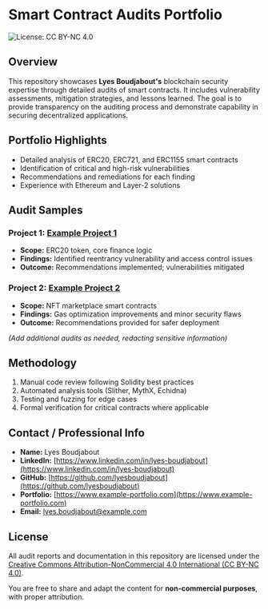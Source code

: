 # Smart Contract Audits Portfolio

![License: CC BY-NC 4.0](https://img.shields.io/badge/License-CC%20BY--NC%204.0-lightgrey.svg)

## Overview
This repository showcases **Lyes Boudjabout's** blockchain security expertise through detailed audits of smart contracts. It includes vulnerability assessments, mitigation strategies, and lessons learned. The goal is to provide transparency on the auditing process and demonstrate capability in securing decentralized applications.

## Portfolio Highlights
- Detailed analysis of ERC20, ERC721, and ERC1155 smart contracts
- Identification of critical and high-risk vulnerabilities
- Recommendations and remediations for each finding
- Experience with Ethereum and Layer-2 solutions

## Audit Samples
### Project 1: [Example Project 1](https://github.com/example/project1)
- **Scope:** ERC20 token, core finance logic  
- **Findings:** Identified reentrancy vulnerability and access control issues  
- **Outcome:** Recommendations implemented; vulnerabilities mitigated  

### Project 2: [Example Project 2](https://github.com/example/project2)
- **Scope:** NFT marketplace smart contracts  
- **Findings:** Gas optimization improvements and minor security flaws  
- **Outcome:** Recommendations provided for safer deployment  

*(Add additional audits as needed, redacting sensitive information)*

## Methodology
1. Manual code review following Solidity best practices  
2. Automated analysis tools (Slither, MythX, Echidna)  
3. Testing and fuzzing for edge cases  
4. Formal verification for critical contracts where applicable  

## Contact / Professional Info
- **Name:** Lyes Boudjabout  
- **LinkedIn:** [https://www.linkedin.com/in/lyes-boudjabout](https://www.linkedin.com/in/lyes-boudjabout)  
- **GitHub:** [https://github.com/lyesboudjabout](https://github.com/lyesboudjabout)  
- **Portfolio:** [https://www.example-portfolio.com](https://www.example-portfolio.com)  
- **Email:** [lyes.boudjabout@example.com](mailto:lyes.boudjabout@example.com)  

## License
All audit reports and documentation in this repository are licensed under the  
[Creative Commons Attribution-NonCommercial 4.0 International (CC BY-NC 4.0)](https://creativecommons.org/licenses/by-nc/4.0/).  

You are free to share and adapt the content for **non-commercial purposes**, with proper attribution.
